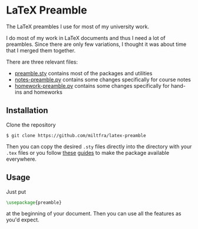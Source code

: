 # LaTeX Preamble
The LaTeX preambles I use for most of my university work.

I do most of my work in LaTeX documents and thus I need a lot of preambles. Since
there are only few variations, I thought it was about time that I merged them together.

There are three relevant files:

- [preamble.sty](./preamble.sty) contains most of the packages and utilities
- [notes-preamble.py](./notes-preamble.py) contains some changes specifically for course notes
- [homework-preamble.py](./homework-preamble.py) contains some changes specifically for hand-ins and homeworks

## Installation

Clone the repository

```
$ git clone https://github.com/miltfra/latex-preamble
```

Then you can copy the desired `.sty` files directly into the directory with your `.tex` files or you follow [these](https://tex.stackexchange.com/questions/278817/creating-a-default-preamble) [guides](https://tex.stackexchange.com/questions/1137/where-do-i-place-my-own-sty-or-cls-files-to-make-them-available-to-all-my-te) to make the package available everywhere.


## Usage

Just put

```latex
\usepackage{preamble}
```

at the beginning of your document. Then you can use all the features as you'd expect.
